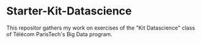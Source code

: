 # Starter-Kit-Datascience
This repositor gathers my work on exercises of the "Kit Datascience" class of Télécom ParisTech's Big Data program.
